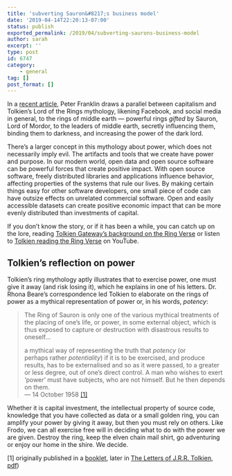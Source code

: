 ```yaml
---
title: 'subverting Sauron&#8217;s business model'
date: '2019-04-14T22:20:13-07:00'
status: publish
exported_permalink: /2019/04/subverting-saurons-business-model
author: sarah
excerpt: ''
type: post
id: 6747
category:
    - general
tag: []
post_format: []
---
```

In a [recent article](https://unherd.com/2019/04/what-tolkien-teaches-us-about-power/), Peter Franklin draws a parallel between capitalism and Tolkien’s Lord of the Rings mythology, likening Facebook, and social media in general, to the rings of middle earth — powerful rings *gifted* by Sauron, Lord of Mordor, to the leaders of middle earth, secretly influencing them, binding them to darkness, and increasing the power of the dark lord.

There’s a larger concept in this mythology about power, which does not necessarily imply evil. The artifacts and tools that we create have power and purpose. In our modern world, open data and open source software can be powerful forces that create positive impact. With open source software, freely distributed libraries and applications influence behavior, affecting properties of the systems that rule our lives. By making certain things easy for other software developers, one small piece of code can have outsize effects on unrelated commercial software. Open and easily accessible datasets can create positive economic impact that can be more evenly distributed than investments of capital.

If you don’t know the story, or if it has been a while, you can catch up on the lore, reading [Tolkien Gateway’s background on the Ring Verse](http://tolkiengateway.net/wiki/Ring_Verse) or listen to [Tolkien reading the Ring Verse](https://www.youtube.com/watch?v=4s59oDfDoI8) on YouTube.

Tolkien’s reflection on power
-----------------------------

Tolkien’s ring mythology aptly illustrates that to exercise power, one must give it away (and risk losing it), which he explains in one of his letters. Dr. Rhona Beare’s correspondence led Tolkien to elaborate on the rings of power as a mythical representation of power or, in his words, *potency*:

> The Ring of Sauron is only one of the various mythical treatments of the placing of one’s life, or power, in some external object, which is thus exposed to capture or destruction with disastrous results to oneself…
> 
>  a mythical way of representing the truth that *potency* (or  
>  perhaps rather *potentiality*) if it is to be exercised, and produce results, has to be externalised and so as it were passed, to a greater or less degree, out of one’s direct control. A man who wishes to exert  
>  ‘power’ must have subjects, who are not himself. But he then depends on them.  
>  — 14 October 1958 [\[1\]](#1)

Whether it is capital investment, the intellectual property of source code, knowledge that you have collected as data or a small golden ring, you can amplify your power by giving it away, but then you must rely on others. Like Frodo, we can all exercise free will in deciding what to do with the power we are given. Destroy the ring, keep the elven chain mail shirt, go adventuring or enjoy our home in the shire. We decide.

  
\[<a name="1">1</a>\] originally published in a [booklet](http://tolkiengateway.net/wiki/J.R.R._Tolkien%27s_Letters_to_Rhona_Beare), later in [The Letters of J.R.R. Tolkien](https://www.goodreads.com/book/show/2327.The_Letters_of_J_R_R_Tolkien), [pdf](https://timedotcom.files.wordpress.com/2014/12/the_letters_of_j.rrtolkien.pdf))